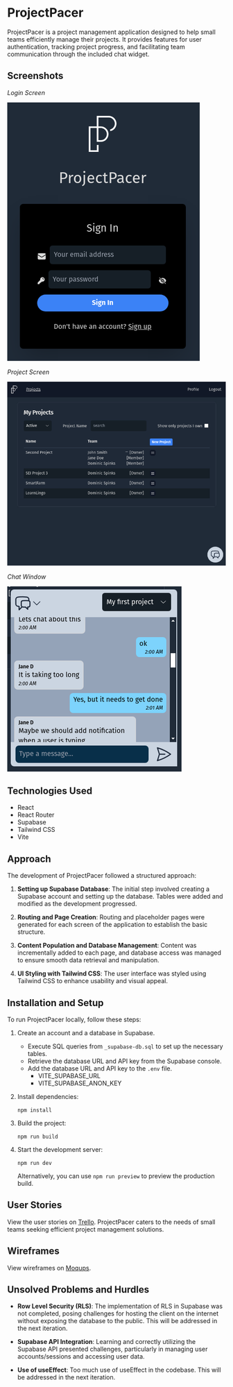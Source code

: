 # ProjectPacer

ProjectPacer is a project management application designed to help small teams efficiently manage their projects. It provides features for user authentication, tracking project progress, and facilitating team communication through the included chat widget.

## Screenshots

_Login Screen_

![Login Screen](public/screenshots/login_screen.png)

_Project Screen_

![Project Screen](public/screenshots/project_screen.png)

_Chat Window_

![Chat Window](public/screenshots/chat_window.png)

## Technologies Used

-   React
-   React Router
-   Supabase
-   Tailwind CSS
-   Vite

## Approach

The development of ProjectPacer followed a structured approach:

1. **Setting up Supabase Database**: The initial step involved creating a Supabase account and setting up the database. Tables were added and modified as the development progressed.

2. **Routing and Page Creation**: Routing and placeholder pages were generated for each screen of the application to establish the basic structure.

3. **Content Population and Database Management**: Content was incrementally added to each page, and database access was managed to ensure smooth data retrieval and manipulation.

4. **UI Styling with Tailwind CSS**: The user interface was styled using Tailwind CSS to enhance usability and visual appeal.

## Installation and Setup

To run ProjectPacer locally, follow these steps:

1. Create an account and a database in Supabase.

    - Execute SQL queries from `_supabase-db.sql` to set up the necessary tables.
    - Retrieve the database URL and API key from the Supabase console.
    - Add the database URL and API key to the `.env` file.
        - VITE_SUPABASE_URL
        - VITE_SUPABASE_ANON_KEY

2. Install dependencies:

    ```
    npm install
    ```

3. Build the project:

    ```
    npm run build
    ```

4. Start the development server:

    ```
    npm run dev
    ```

    Alternatively, you can use `npm run preview` to preview the production build.

## User Stories

View the user stories on [Trello](https://trello.com/b/QgCuHT1t/project-tracker). ProjectPacer caters to the needs of small teams seeking efficient project management solutions.

## Wireframes

View wireframes on [Moqups](https://app.moqups.com/JU95FL0o9E7Owk2xx8mETPBqvWlBonKw/view/page/ad64222d5).

## Unsolved Problems and Hurdles

-   **Row Level Security (RLS)**: The implementation of RLS in Supabase was not completed, posing challenges for hosting the client on the internet without exposing the database to the public. This will be addressed in the next iteration.

-   **Supabase API Integration**: Learning and correctly utilizing the Supabase API presented challenges, particularly in managing user accounts/sessions and accessing user data.

-   **Use of useEffect**: Too much use of useEffect in the codebase. This will be addressed in the next iteration.

